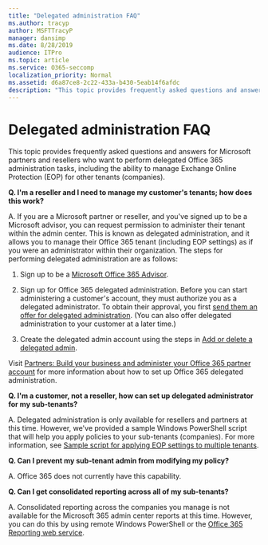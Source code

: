 ```yaml
---
title: "Delegated administration FAQ"
ms.author: tracyp
author: MSFTTracyP
manager: dansimp
ms.date: 8/28/2019
audience: ITPro
ms.topic: article
ms.service: O365-seccomp
localization_priority: Normal
ms.assetid: d6a87ce8-2c22-433a-b430-5eab14f6afdc
description: "This topic provides frequently asked questions and answers for Microsoft partners and resellers who want to perform delegated Office 365 administration tasks, including the ability to manage Exchange Online Protection (EOP) for other tenants (companies)."
---
```


# Delegated administration FAQ

This topic provides frequently asked questions and answers for Microsoft partners and resellers who want to perform delegated Office 365 administration tasks, including the ability to manage Exchange Online Protection (EOP) for other tenants (companies).
  
 **Q. I'm a reseller and I need to manage my customer's tenants; how does this work?**
  
A. If you are a Microsoft partner or reseller, and you've signed up to be a Microsoft advisor, you can request permission to administer their tenant within the admin center. This is known as delegated administration, and it allows you to manage their Office 365 tenant (including EOP settings) as if you were an administrator within their organization. The steps for performing delegated administration are as follows:
  
1. Sign up to be a [Microsoft Office 365 Advisor](https://aka.ms/cloudbenefits).

2. Sign up for Office 365 delegated administration. Before you can start administering a customer's account, they must authorize you as a delegated administrator. To obtain their approval, you first [send them an offer for delegated administration](https://go.microsoft.com/fwlink/?LinkId=396829). (You can also offer delegated administration to your customer at a later time.)

3. Create the delegated admin account using the steps in [Add or delete a delegated admin](https://go.microsoft.com/fwlink/?LinkId=396831).

Visit [Partners: Build your business and administer your Office 365 partner account](https://go.microsoft.com/fwlink/?LinkId=301485) for more information about how to set up Office 365 delegated administration.
  
 **Q. I'm a customer, not a reseller, how can set up delegated administrator for my sub-tenants?**
  
A. Delegated administration is only available for resellers and partners at this time. However, we've provided a sample Windows PowerShell script that will help you apply policies to your sub-tenants (companies). For more information, see [Sample script for applying EOP settings to multiple tenants](sample-script-for-applying-eop-settings-to-multiple-tenants.md).
  
 **Q. Can I prevent my sub-tenant admin from modifying my policy?**
  
A. Office 365 does not currently have this capability.
  
 **Q. Can I get consolidated reporting across all of my sub-tenants?**
  
A. Consolidated reporting across the companies you manage is not available for the Microsoft 365 admin center reports at this time. However, you can do this by using remote Windows PowerShell or the [Office 365 Reporting web service](https://go.microsoft.com/fwlink/?LinkId=279926).

